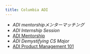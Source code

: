```yaml
---
title: Columbia ADI
---
```


* *ADI mentorshipメンターマッチング*
* *ADI Internship Session*
* [ADI Mentorship](ADI%20Mentorship.md)
* *ADI Demystifying CS Major*
* [ADI Product Management 101](ADI%20Product%20Management%20101.md)
